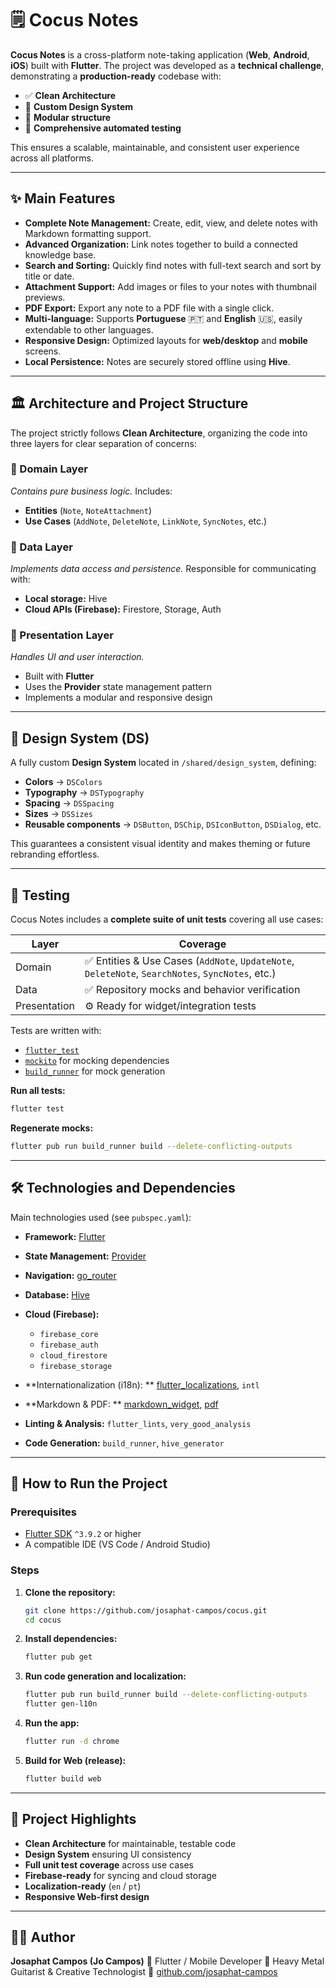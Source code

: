 # 🗒️ Cocus Notes

**Cocus Notes** is a cross-platform note-taking application (**Web**, **Android**, **iOS**) built
with **Flutter**.
The project was developed as a **technical challenge**, demonstrating a **production-ready**
codebase with:

* ✅ **Clean Architecture**
* 🎨 **Custom Design System**
* 🧩 **Modular structure**
* 🧪 **Comprehensive automated testing**

This ensures a scalable, maintainable, and consistent user experience across all platforms.

---

## ✨ Main Features

* **Complete Note Management:** Create, edit, view, and delete notes with Markdown formatting
  support.
* **Advanced Organization:** Link notes together to build a connected knowledge base.
* **Search and Sorting:** Quickly find notes with full-text search and sort by title or date.
* **Attachment Support:** Add images or files to your notes with thumbnail previews.
* **PDF Export:** Export any note to a PDF file with a single click.
* **Multi-language:** Supports **Portuguese** 🇵🇹 and **English** 🇺🇸, easily extendable to other
  languages.
* **Responsive Design:** Optimized layouts for **web/desktop** and **mobile** screens.
* **Local Persistence:** Notes are securely stored offline using **Hive**.

---

## 🏛️ Architecture and Project Structure

The project strictly follows **Clean Architecture**, organizing the code into three layers for clear
separation of concerns:

### 🧠 Domain Layer

*Contains pure business logic.*
Includes:

* **Entities** (`Note`, `NoteAttachment`)
* **Use Cases** (`AddNote`, `DeleteNote`, `LinkNote`, `SyncNotes`, etc.)

### 💾 Data Layer

*Implements data access and persistence.*
Responsible for communicating with:

* **Local storage:** Hive
* **Cloud APIs (Firebase):** Firestore, Storage, Auth

### 🎨 Presentation Layer

*Handles UI and user interaction.*

* Built with **Flutter**
* Uses the **Provider** state management pattern
* Implements a modular and responsive design

---

## 🎨 Design System (DS)

A fully custom **Design System** located in `/shared/design_system`, defining:

* **Colors** → `DSColors`
* **Typography** → `DSTypography`
* **Spacing** → `DSSpacing`
* **Sizes** → `DSSizes`
* **Reusable components** → `DSButton`, `DSChip`, `DSIconButton`, `DSDialog`, etc.

This guarantees a consistent visual identity and makes theming or future rebranding effortless.

---

## 🧪 Testing

Cocus Notes includes a **complete suite of unit tests** covering all use cases:

| Layer        | Coverage                                                                                         |
|--------------|--------------------------------------------------------------------------------------------------|
| Domain       | ✅ Entities & Use Cases (`AddNote`, `UpdateNote`, `DeleteNote`, `SearchNotes`, `SyncNotes`, etc.) |
| Data         | ✅ Repository mocks and behavior verification                                                     |
| Presentation | ⚙️ Ready for widget/integration tests                                                            |

Tests are written with:

* [`flutter_test`](https://api.flutter.dev/flutter/flutter_test/flutter_test-library.html)
* [`mockito`](https://pub.dev/packages/mockito) for mocking dependencies
* [`build_runner`](https://pub.dev/packages/build_runner) for mock generation

**Run all tests:**

```bash
flutter test
```

**Regenerate mocks:**

```bash
flutter pub run build_runner build --delete-conflicting-outputs
```

---

## 🛠️ Technologies and Dependencies

Main technologies used (see `pubspec.yaml`):

* **Framework:** [Flutter](https://flutter.dev/)
* **State Management:** [Provider](https://pub.dev/packages/provider)
* **Navigation:** [go_router](https://pub.dev/packages/go_router)
* **Database:** [Hive](https://pub.dev/packages/hive)
* **Cloud (Firebase):**

    * `firebase_core`
    * `firebase_auth`
    * `cloud_firestore`
    * `firebase_storage`
* **Internationalization (i18n):
  ** [flutter_localizations](https://pub.dev/packages/flutter_localizations), `intl`
* **Markdown & PDF:
  ** [markdown_widget](https://pub.dev/packages/markdown_widget), [pdf](https://pub.dev/packages/pdf)
* **Linting & Analysis:** `flutter_lints`, `very_good_analysis`
* **Code Generation:** `build_runner`, `hive_generator`

---

## 🚀 How to Run the Project

### **Prerequisites**

* [Flutter SDK](https://flutter.dev/docs/get-started/install) `^3.9.2` or higher
* A compatible IDE (VS Code / Android Studio)

### **Steps**

1. **Clone the repository:**

   ```bash
   git clone https://github.com/josaphat-campos/cocus.git
   cd cocus
   ```

2. **Install dependencies:**

   ```bash
   flutter pub get
   ```

3. **Run code generation and localization:**

   ```bash
   flutter pub run build_runner build --delete-conflicting-outputs
   flutter gen-l10n
   ```

4. **Run the app:**

   ```bash
   flutter run -d chrome
   ```

5. **Build for Web (release):**

   ```bash
   flutter build web
   ```

---

## 🧱 Project Highlights

* **Clean Architecture** for maintainable, testable code
* **Design System** ensuring UI consistency
* **Full unit test coverage** across use cases
* **Firebase-ready** for syncing and cloud storage
* **Localization-ready** (`en` / `pt`)
* **Responsive Web-first design**

---

## 🧑‍💻 Author

**Josaphat Campos (Jo Campos)**
📍 Flutter / Mobile Developer
🎸 Heavy Metal Guitarist & Creative Technologist
🔗 [github.com/josaphat-campos](https://github.com/josaphat-campos)
